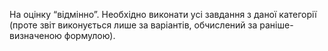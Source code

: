 На оцінку “відмінно”. Необхідно виконати усі завдання з даної категорії (проте звіт виконується лише за варіантів, обчислений за раніше-визначеною формулою).
 
